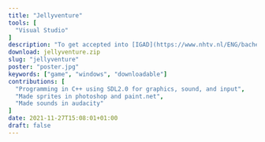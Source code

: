 ```yaml
---
title: "Jellyventure"
tools: [
  "Visual Studio"
]
description: "To get accepted into [IGAD](https://www.nhtv.nl/ENG/bachelors/creative-media-and-game-technologies/startpage.html) there was an assignment to make a game with the theme jelly. Jellyventure became the game that got me accepted into [IGAD](https://www.nhtv.nl/ENG/bachelors/creative-media-and-game-technologies/startpage.html)."
download: jellyventure.zip
slug: "jellyventure"
poster: "poster.jpg"
keywords: ["game", "windows", "downloadable"]
contributions: [
  "Programming in C++ using SDL2.0 for graphics, sound, and input",
  "Made sprites in photoshop and paint.net",
  "Made sounds in audacity"
]
date: 2021-11-27T15:08:01+01:00
draft: false
---
```



